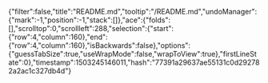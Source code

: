 {"filter":false,"title":"README.md","tooltip":"/README.md","undoManager":{"mark":-1,"position":-1,"stack":[]},"ace":{"folds":[],"scrolltop":0,"scrollleft":288,"selection":{"start":{"row":4,"column":160},"end":{"row":4,"column":160},"isBackwards":false},"options":{"guessTabSize":true,"useWrapMode":false,"wrapToView":true},"firstLineState":0},"timestamp":1503245146011,"hash":"77391a29637ae55131c0d292782a2ac1c327db4d"}